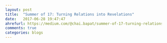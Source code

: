 ```yaml
---
layout: post
title:  "Summer of 17: Turning Relations into Revelations"
date:   2017-06-28 19:47:47
ahrefurl: https://medium.com/@chai.bapat/summer-of-17-turning-relations-into-revelations-55ee74173f67
comments: true
categories: blogs
---
```

